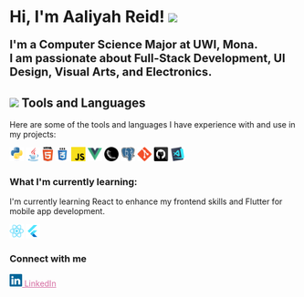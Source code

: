 <h1> Hi, I'm Aaliyah Reid! <img src="https://media.giphy.com/media/mGcNjsfWAjY5AEZNw6/giphy.gif" width="50"></h1>
<p style="font-weight: bold; font-size:20px;">I'm a <strong>Computer Science Major</strong> at <strong>UWI, Mona</strong>. <br> I am passionate about <strong>Full-Stack Development</strong>, <strong>UI Design</strong>, <strong>Visual Arts</strong>, and <strong>Electronics</strong>.</p>


<h2><img src= "https://media.giphy.com/media/j0HjChGV0J44KrrlGv/giphy.gif" width="80"> Tools and Languages </h2>
<p>Here are some of the tools and languages I have experience with and use in my projects:</p>
<p align="left">
<img title="Python" height="25" src="images/python-original.svg">
<img title="Java" height="25" src="images/java-original.svg">
<img title="HTML5" height="25" src="images/html5.svg">
<img title="CSS" height="25" src="images/css.svg">
<img title="Javascript" height="25" src="images/javascript.svg">
<img title="VueJs" height="25" src="images/vuejs.png.png">
<img title="Flask" height="25" src="images/flask.png">
<img title="PostgreSQL" height="25" src="images/postgresql.svg">
<img title="Git" height="25" src="images/git-original.svg">
<img title="GitHub" height="25" src="images/github.svg">
<img title="Visual Studio Code" height="25" src="images/vscode.png">
</p>


<h3>What I'm currently learning:</h3>
<p></p>I'm currently learning React to enhance my frontend skills and Flutter for mobile app development.</p>
<p align="left">
  
<img title="React" height="25" src="images/react-original.svg">
<img title="Flutter" height="25" src="images/flutter.png">
</p>

<h3>Connect with me</h3>

<a href="https://www.linkedin.com/in/aaliyahreid/" title="LinkedIn Profile" style="color: #D56AA0;"><img width="22" src="images/linkedin.svg">   LinkedIn</a> 


<!--
**Aaliyah-Reid/Aaliyah-Reid** is a ✨ _special_ ✨ repository because its `README.md` (this file) appears on your GitHub profile.

Here are some ideas to get you started:

- 🔭 I’m currently working on ...
- 🌱 I’m currently learning ...
- 👯 I’m looking to collaborate on ...
- 🤔 I’m looking for help with ...
- 💬 Ask me about ...
- 📫 How to reach me: ...
- 😄 Pronouns: ...
- ⚡ Fun fact: ...
-->


